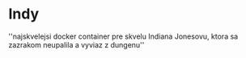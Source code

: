 # Indy

''najskvelejsi docker container pre skvelu Indiana Jonesovu, ktora sa zazrakom neupalila a vyviaz z dungenu''

